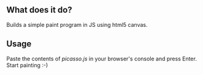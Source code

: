 ## What does it do?

  Builds a simple paint program in JS using html5 canvas.
  
## Usage

  Paste the contents of *picasso.js* in your browser's console and press Enter. Start painting :-)
  